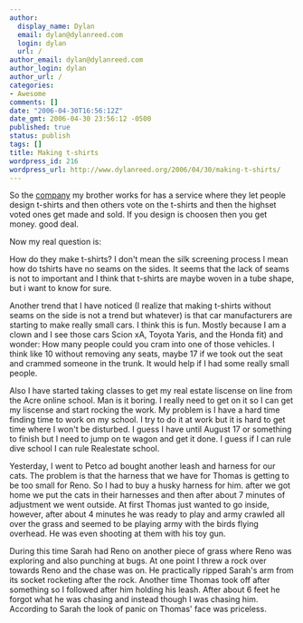 ```yaml
---
author:
  display_name: Dylan
  email: dylan@dylanreed.com
  login: dylan
  url: /
author_email: dylan@dylanreed.com
author_login: dylan
author_url: /
categories:
- Awesome
comments: []
date: "2006-04-30T16:56:12Z"
date_gmt: 2006-04-30 23:56:12 -0500
published: true
status: publish
tags: []
title: Making t-shirts
wordpress_id: 216
wordpress_url: http://www.dylanreed.org/2006/04/30/making-t-shirts/
---
```


So the [company][1] my brother works for has a service where they let people design t-shirts and then others vote on the t-shirts and then the highset voted ones get made and sold. If you design is choosen then you get money. good deal.

   [1]: http://www.skinnycorp.com

Now my real question is:

How do they make t-shirts? I don't mean the silk screening process I mean how do tshirts have no seams on the sides. It seems that the lack of seams is not to important and I think that t-shirts are maybe woven in a tube shape, but i want to know for sure.

Another trend that I have noticed (I realize that making t-shirts without seams on the side is not a trend but whatever) is that car manufacturers are starting to make really small cars. I think this is fun. Mostly because I am a clown and I see those cars Scion xA, Toyota Yaris, and the Honda fit) and wonder: How many people could you cram into one of those vehicles. I think like 10 without removing any seats, maybe 17 if we took out the seat and crammed someone in the trunk. It would help if I had some really small people.

Also I have started taking classes to get my real estate liscense on line from the Acre online school. Man is it boring. I really need to get on it so I can get my liscense and start rocking the work. My problem is I have a hard time finding time to work on my school. I try to do it at work but it is hard to get time where I won't be disturbed. I guess I have until August 17 or something to finish but I need to jump on te wagon and get it done. I guess if I can rule dive school I can rule Realestate school.

Yesterday, I went to Petco ad bought another leash and harness for our cats. The problem is that the harness that we have for Thomas is getting to be too small for Reno. So I had to buy a husky harness for him. after we got home we put the cats in their harnesses and then after about 7 minutes of adjustment we went outside. At first Thomas just wanted to go inside, however, after about 4 minutes he was ready to play and army crawled all over the grass and seemed to be playing army with the birds flying overhead. He was even shooting at them with his toy gun.

During this time Sarah had Reno on another piece of grass where Reno was exploring and also punching at bugs. At one point I threw a rock over towards Reno and the chase was on. He practically ripped Sarah's arm from its socket rocketing after the rock. Another time Thomas took off after something so I followed after him holding his leash. After about 6 feet he forgot what he was chasing and instead though I was chasing him. According to Sarah the look of panic on Thomas' face was priceless.
